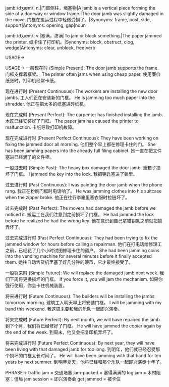 jamb:/dʒæm/| n.|门窗侧柱，堵塞物|A jamb is a vertical piece forming the side of a doorway or window frame.|The door jamb was slightly damaged in the move. 门框在搬运过程中轻微受损了。|Synonyms: frame, post, side, support|Antonyms: opening, gap|noun

jamb:/dʒæm/| v.|塞满，挤满|To jam or block something.|The paper jammed the printer. 纸卡住了打印机。|Synonyms: block, obstruct, clog, wedge|Antonyms: clear, unblock, free|verb


USAGE->

USAGE->
一般现在时 (Simple Present):
The door jamb supports the frame. 门框支撑着框架。
The printer often jams when using cheap paper. 使用廉价纸张时，打印机经常卡纸。


现在进行时 (Present Continuous):
The workers are installing the new door jambs. 工人们正在安装新的门框。
He is jamming too much paper into the shredder. 他正在把太多的纸塞进碎纸机。


现在完成时 (Present Perfect):
The carpenter has finished installing the jamb. 木匠已经安装好了门框。
The paper jam has caused the printer to malfunction. 卡纸导致打印机故障。


现在完成进行时 (Present Perfect Continuous):
They have been working on fixing the jammed door all morning. 他们整个早上都在修理卡住的门。
She has been jamming papers into the already full filing cabinet. 她一直在把文件塞进已经满了的文件柜。


一般过去时 (Simple Past):
The heavy box damaged the door jamb. 重箱子损坏了门框。
I jammed the key into the lock. 我把钥匙塞进了锁里。


过去进行时 (Past Continuous):
I was painting the door jamb when the phone rang.  我正在粉刷门框时电话响了。
He was jamming clothes into his suitcase when the zipper broke. 他正在往行李箱里塞衣服时拉链坏了。


过去完成时 (Past Perfect):
The movers had damaged the jamb before we noticed it. 搬运工在我们注意到之前损坏了门框。
He had jammed the lock before he realized he had the wrong key. 他在意识到自己拿错钥匙之前就把锁弄坏了。


过去完成进行时 (Past Perfect Continuous):
They had been trying to fix the jammed window for hours before calling a repairman. 他们在打电话给修理工之前，已经花了几个小时试图修理卡住的窗户。
She had been jamming coins into the vending machine for several minutes before it finally accepted them. 她往自动售货机里塞了好几分钟的硬币，它才最终接受了。


一般将来时 (Simple Future):
We will replace the damaged jamb next week. 我们下周将更换损坏的门框。
If you force it, you will jam the mechanism. 如果你强行使用，你会卡住机械装置。


将来进行时 (Future Continuous):
The builders will be installing the jambs tomorrow morning. 建筑工人明天早上将安装门框。
I will be jamming with my band this weekend.  我这周末要和我的乐队一起即兴演奏。


将来完成时 (Future Perfect):
By next month, we will have repaired the jamb. 到下个月，我们将已经修好了门框。
He will have jammed the copier again by the end of the week. 到周末，他又会把复印机弄坏了。


将来完成进行时 (Future Perfect Continuous):
By next year, they will have been living with that damaged jamb for too long. 到明年，他们就已经忍受那个损坏的门框太长时间了。
He will have been jamming with that band for ten years by next summer. 到明年夏天，他将已经和那个乐队一起即兴演奏十年了。


PHRASE->
traffic jam = 交通堵塞
jam-packed = 塞得满满的
log jam = 木材阻塞；僵局
jam session = 即兴演奏会
get jammed = 被卡住
